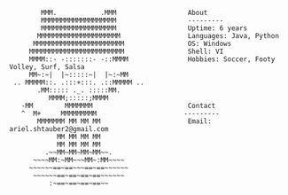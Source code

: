             MMM.           .MMM                  About
            MMMMMMMMMMMMMMMMMMM                  ---------
            MMMMMMMMMMMMMMMMMMM                  Uptime: 6 years    
           MMMMMMMMMMMMMMMMMMMMM                 Languages: Java, Python
          MMMMMMMMMMMMMMMMMMMMMMM                OS: Windows
         MMMMMMMMMMMMMMMMMMMMMMMM                Shell: VI
         MMMM::- -:::::::- -::MMMM               Hobbies: Soccer, Footy Volley, Surf, Salsa
         MM~:~|  |~:::::~|  |~:~MM               
     .. MMMMM::. .:::+:::. .::MMMMM ..           
           .MM::::: ._. :::::MM.
              MMMM;:::::;MMMM
       -MM        MMMMMMM                        Contact
       ^  M+     MMMMMMMMM                      ---------
           MMMMMMM MM MM MM                      Email: ariel.shtauber2@gmail.com
                MM MM MM MM                      
                MM MM MM MM                      
             .~~MM~MM~MM~MM~~.                   
          ~~~~MM:~MM~~~MM~:MM~~~~                
         ~~~~~~==~==~~~==~==~~~~~~
          ~~~~~~==~==~==~==~~~~~~
              :~==~==~==~==~~
